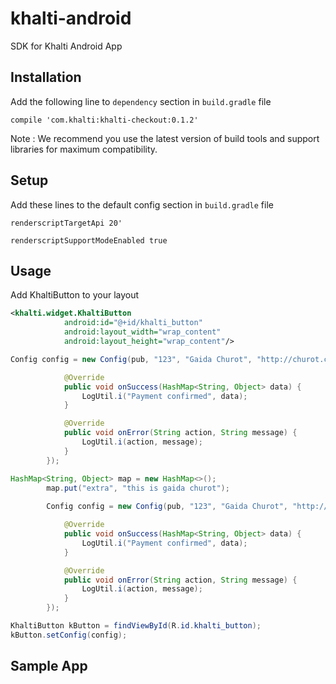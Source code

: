 # khalti-android
SDK for Khalti Android App

## Installation
Add the following line to `dependency` section in `build.gradle` file

```
compile 'com.khalti:khalti-checkout:0.1.2'
```
Note : We recommend you use the latest version of build tools and support libraries for maximum compatibility.

## Setup
Add these lines to the default config section in `build.gradle` file

```
renderscriptTargetApi 20'

renderscriptSupportModeEnabled true
```

## Usage
Add KhaltiButton to your layout
```xml
<khalti.widget.KhaltiButton
            android:id="@+id/khalti_button"
            android:layout_width="wrap_content"
            android:layout_height="wrap_content"/>
```
```java
Config config = new Config(pub, "123", "Gaida Churot", "http://churot.com/gaida", 1000L, new OnCheckOutListener() {

            @Override
            public void onSuccess(HashMap<String, Object> data) {
                LogUtil.i("Payment confirmed", data);
            }

            @Override
            public void onError(String action, String message) {
                LogUtil.i(action, message);
            }
        });
```

```java
HashMap<String, Object> map = new HashMap<>();
        map.put("extra", "this is gaida churot");
        
        Config config = new Config(pub, "123", "Gaida Churot", "http://churot.com/gaida", 1000L, new OnCheckOutListener() {

            @Override
            public void onSuccess(HashMap<String, Object> data) {
                LogUtil.i("Payment confirmed", data);
            }

            @Override
            public void onError(String action, String message) {
                LogUtil.i(action, message);
            }
        });
```

```java
KhaltiButton kButton = findViewById(R.id.khalti_button);
kButton.setConfig(config);
```
## Sample App

